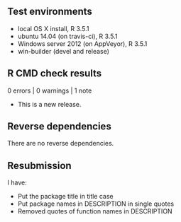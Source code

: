 ## Test environments
* local OS X install, R 3.5.1
* ubuntu 14.04 (on travis-ci), R 3.5.1
* Windows server 2012 (on AppVeyor), R 3.5.1
* win-builder (devel and release)

## R CMD check results

0 errors | 0 warnings | 1 note

* This is a new release.

## Reverse dependencies

There are no reverse dependencies.

## Resubmission

I have:

* Put the package title in title case
* Put package names in DESCRIPTION in single quotes
* Removed quotes of function names in DESCRIPTION
